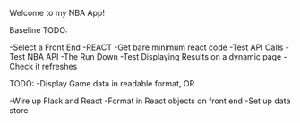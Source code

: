Welcome to my NBA App!


Baseline TODO:

-Select a Front End -REACT
    -Get bare minimum react code
-Test API Calls
    -Test NBA API
    -The Run Down
-Test Displaying Results on a dynamic page
    -Check it refreshes



TODO:
-Display Game data in readable format, OR

-Wire up Flask and React
    -Format in React objects on front end
-Set up data store


